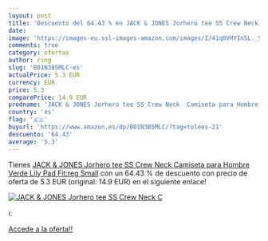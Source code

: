 ```yaml
---
layout: post
title: 'Descuento del 64.43 % en JACK & JONES Jorhero tee SS Crew Neck  C'
date: 
image: 'https://images-eu.ssl-images-amazon.com/images/I/41q0VHYInSL._SL200_.jpg'
comments: true
category: ofertas
author: ring
slug: 'B01N3B5MLC-es'
actualPrice: 5.3 EUR
currency: EUR
price: 5.3
comparePrice: 14.9 EUR
prodname: 'JACK & JONES Jorhero tee SS Crew Neck  Camiseta para Hombre  Verde  Lily Pad Fit:reg  Small'
country: 'es'
flag: '🇪🇸'
buyurl: 'https://www.amazon.es/dp/B01N3B5MLC/?tag=tolees-21'
descuento: '64.43'
average: '5.3'
---
```


Tienes [JACK & JONES Jorhero tee SS Crew Neck  Camiseta para Hombre  Verde  Lily Pad Fit:reg  Small](https://www.amazon.es/dp/B01N3B5MLC/?tag=tolees-21) con un 64.43 % de descuento con precio de oferta de 5.3 EUR (original: 14.9 EUR) en el siguiente enlace!

[![JACK & JONES Jorhero tee SS Crew Neck  C](https://images-eu.ssl-images-amazon.com/images/I/41q0VHYInSL._SL200_.jpg)](https://www.amazon.es/dp/B01N3B5MLC/?tag=tolees-21)

ℹ️:


[Accede a la oferta!!](https://www.amazon.es/dp/B01N3B5MLC/?tag=tolees-21)
